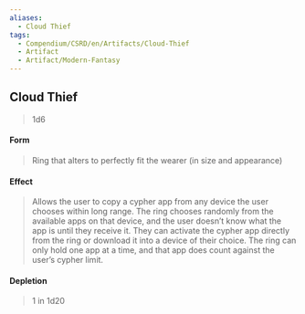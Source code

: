 ```yaml
---
aliases:
  - Cloud Thief
tags:
  - Compendium/CSRD/en/Artifacts/Cloud-Thief
  - Artifact
  - Artifact/Modern-Fantasy
---
```

  
    
## Cloud Thief  
>1d6  
#### Form  
> Ring that alters to perfectly fit the wearer (in size and appearance)   
  
#### Effect  
> Allows the user to copy a cypher app from any device the user chooses within long range. The ring chooses randomly from the available apps on that device, and the user doesn’t know what the app is until they receive it. They can activate the cypher app directly from the ring or download it into a device of their choice. The ring can only hold one app at a time, and that app does count against the user’s cypher limit.   
#### Depletion   
>1 in 1d20   
  
